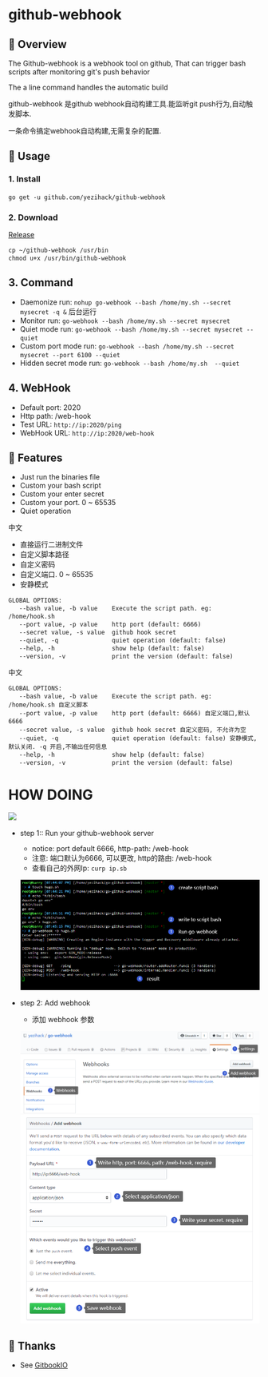# github-webhook

## 📡 Overview
The Github-webhook is a webhook tool on github, 
That can trigger bash scripts after monitoring git's push behavior

The a line command handles the automatic build

github-webhook 是github webhook自动构建工具.能监听git push行为,自动触发脚本.

一条命令搞定webhook自动构建,无需复杂的配置.

## 📜 Usage
### 1. Install
`go get -u github.com/yezihack/github-webhook`
### 2. Download
[Release](https://github.com/yezihack/github-webhook/releases)

```shell script
cp ~/github-webhook /usr/bin
chmod u+x /usr/bin/github-webhook
```

## 3. Command
- Daemonize run:  `nohup go-webhook --bash /home/my.sh --secret mysecret -q &`  后台运行
- Monitor run: `go-webhook --bash /home/my.sh --secret mysecret`
- Quiet mode run: `go-webhook --bash /home/my.sh --secret mysecret --quiet`
- Custom port mode run: `go-webhook --bash /home/my.sh --secret mysecret --port 6100 --quiet`
- Hidden secret mode run: `go-webhook --bash /home/my.sh  --quiet` 

## 4. WebHook
- Default port: 2020
- Http path: /web-hook
- Test URL: `http://ip:2020/ping`
- WebHook URL: `http://ip:2020/web-hook`


## 💌 Features
- Just run the binaries file 
- Custom your bash script
- Custom your enter secret
- Custom your port. 0 ~ 65535
- Quiet operation

中文 
- 直接运行二进制文件
- 自定义脚本路径
- 自定义密码
- 自定义端口. 0 ~ 65535
- 安静模式

```text
GLOBAL OPTIONS:
   --bash value, -b value    Execute the script path. eg: /home/hook.sh
   --port value, -p value    http port (default: 6666)
   --secret value, -s value  github hook secret
   --quiet, -q               quiet operation (default: false)
   --help, -h                show help (default: false)
   --version, -v             print the version (default: false)
```
中文
```text
GLOBAL OPTIONS:
   --bash value, -b value    Execute the script path. eg: /home/hook.sh 自定义脚本
   --port value, -p value    http port (default: 6666) 自定义端口,默认6666
   --secret value, -s value  github hook secret 自定义密码, 不允许为空
   --quiet, -q               quiet operation (default: false) 安静模式,默认关闭. -q 开启,不输出任何信息
   --help, -h                show help (default: false) 
   --version, -v             print the version (default: false)

```
# HOW DOING

![](help/ae3edeb82083683a.jpg)


- step 1:: Run your github-webhook server

  - notice: port default 6666, http-path: /web-hook
  - 注意: 端口默认为6666, 可以更改, http的路由: /web-hook
  - 查看自己的外网Ip: `curp ip.sb`

  ![image-20200422194800401](assets/image-20200422194800401.png)

- step 2: Add webhook
  - 添加 webhook 参数
  
  ![image-20200422194224139](assets/image-20200422194224139.png)
  ![image-20200422195200683](assets/image-20200422195200683.png)



## 👋 Thanks
- See [GitbookIO](https://github.com/GitbookIO/go-github-webhook)
